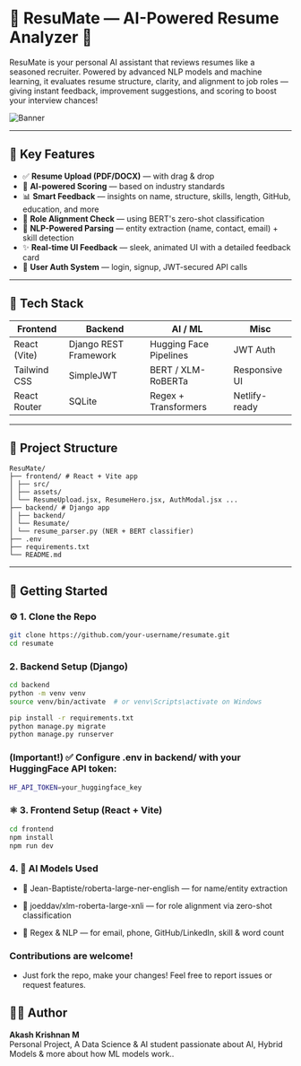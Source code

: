# 🎯 ResuMate — AI-Powered Resume Analyzer 🚀

ResuMate is your personal AI assistant that reviews resumes like a seasoned recruiter. Powered by advanced NLP models and machine learning, it evaluates resume structure, clarity, and alignment to job roles — giving instant feedback, improvement suggestions, and scoring to boost your interview chances!

![Banner](https://user-images.githubusercontent.com/your-banner-placeholder.png)

---

## 📌 Key Features

- ✅ **Resume Upload (PDF/DOCX)** — with drag & drop
- 🤖 **AI-powered Scoring** — based on industry standards
- 📊 **Smart Feedback** — insights on name, structure, skills, length, GitHub, education, and more
- 🎯 **Role Alignment Check** — using BERT's zero-shot classification
- 🧠 **NLP-Powered Parsing** — entity extraction (name, contact, email) + skill detection
- ✨ **Real-time UI Feedback** — sleek, animated UI with a detailed feedback card
- 🔐 **User Auth System** — login, signup, JWT-secured API calls

---

## 🧠 Tech Stack

| Frontend | Backend | AI / ML | Misc |
|----------|---------|---------|------|
| React (Vite) | Django REST Framework | Hugging Face Pipelines | JWT Auth |
| Tailwind CSS | SimpleJWT | BERT / XLM-RoBERTa | Responsive UI |
| React Router | SQLite | Regex + Transformers | Netlify-ready |

---

## 📂 Project Structure

```
ResuMate/
├── frontend/ # React + Vite app
│ ├── src/
│ ├── assets/
│ └── ResumeUpload.jsx, ResumeHero.jsx, AuthModal.jsx ...
├── backend/ # Django app
│ ├── backend/
│ └── Resumate/
│ └── resume_parser.py (NER + BERT classifier)
├── .env
├── requirements.txt
└── README.md
```


---

## 🚀 Getting Started

### ⚙️ 1. Clone the Repo

```bash
git clone https://github.com/your-username/resumate.git
cd resumate
```

### 2. Backend Setup (Django) 

```bash
cd backend
python -m venv venv
source venv/bin/activate  # or venv\Scripts\activate on Windows

pip install -r requirements.txt
python manage.py migrate
python manage.py runserver
```
### (Important!) ✅ Configure .env in backend/ with your HuggingFace API token:

```bash
HF_API_TOKEN=your_huggingface_key
```

### ⚛️ 3. Frontend Setup (React + Vite)

```bash
cd frontend
npm install
npm run dev
```

### 4. 🧪 AI Models Used

- 🤖 Jean-Baptiste/roberta-large-ner-english — for name/entity extraction

- 🧠 joeddav/xlm-roberta-large-xnli — for role alignment via zero-shot classification

- 💬 Regex & NLP — for email, phone, GitHub/LinkedIn, skill & word count

### Contributions are welcome!

- Just fork the repo, make your changes!
Feel free to report issues or request features.

## 👨‍💻 Author

**Akash Krishnan M**  
Personal Project, A Data Science & AI student passionate about AI, Hybrid Models & more about how ML models work..